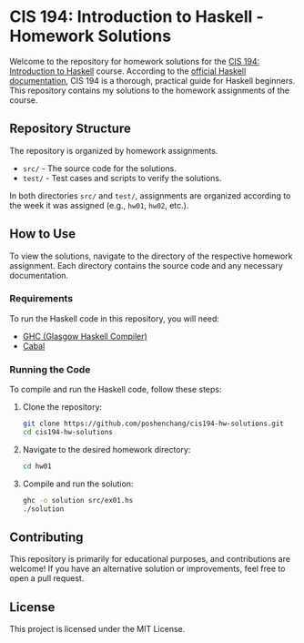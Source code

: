 # CIS 194: Introduction to Haskell - Homework Solutions

Welcome to the repository for homework solutions for the [CIS 194: Introduction to Haskell](https://www.seas.upenn.edu/~cis194/spring13/) course. According to the [official Haskell documentation](https://www.haskell.org/documentation/), CIS 194 is a thorough, practical guide for Haskell beginners. This repository contains my solutions to the homework assignments of the course.

## Repository Structure

The repository is organized by homework assignments.

- `src/` - The source code for the solutions.
- `test/` - Test cases and scripts to verify the solutions.

In both directories `src/` and `test/`, assignments are organized according to the week it was assigned (e.g., `hw01`, `hw02`, etc.).

## How to Use

To view the solutions, navigate to the directory of the respective homework assignment. Each directory contains the source code and any necessary documentation.

### Requirements

To run the Haskell code in this repository, you will need:

- [GHC (Glasgow Haskell Compiler)](https://www.haskell.org/ghc/)
- [Cabal](https://www.haskell.org/cabal/)

### Running the Code

To compile and run the Haskell code, follow these steps:

1. Clone the repository:
    ```sh
    git clone https://github.com/poshenchang/cis194-hw-solutions.git
    cd cis194-hw-solutions
    ```

2. Navigate to the desired homework directory:
    ```sh
    cd hw01
    ```

3. Compile and run the solution:
    ```sh
    ghc -o solution src/ex01.hs
    ./solution
    ```

## Contributing

This repository is primarily for educational purposes, and contributions are welcome! If you have an alternative solution or improvements, feel free to open a pull request.

## License

This project is licensed under the MIT License.
